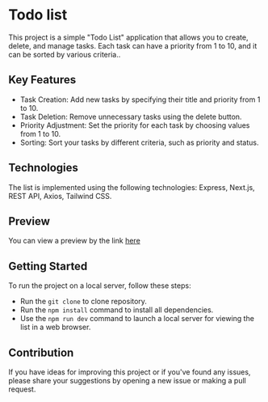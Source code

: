 # Todo list
This project is a simple "Todo List" application that allows you to create, delete, and manage tasks. Each task can have a priority from 1 to 10, and it can be sorted by various criteria..

## Key Features
- Task Creation: Add new tasks by specifying their title and priority from 1 to 10.
- Task Deletion: Remove unnecessary tasks using the delete button.
- Priority Adjustment: Set the priority for each task by choosing values from 1 to 10.
- Sorting: Sort your tasks by different criteria, such as priority and status.

## Technologies
The list is implemented using the following technologies:
Express, Next.js, REST API, Axios, Tailwind CSS.

## Preview 
You can view a preview by the link [here](https://todo-app-git-master-pavlomykhalovs-projects.vercel.app/)

## Getting Started
To run the project on a local server, follow these steps:

- Run the `git clone` to clone repository.
- Run the `npm install` command to install all dependencies.
- Use the `npm run dev` command to launch a local server for viewing the list in a web browser.

## Contribution
If you have ideas for improving this project or if you've found any issues, please share your suggestions by opening a new issue or making a pull request.
